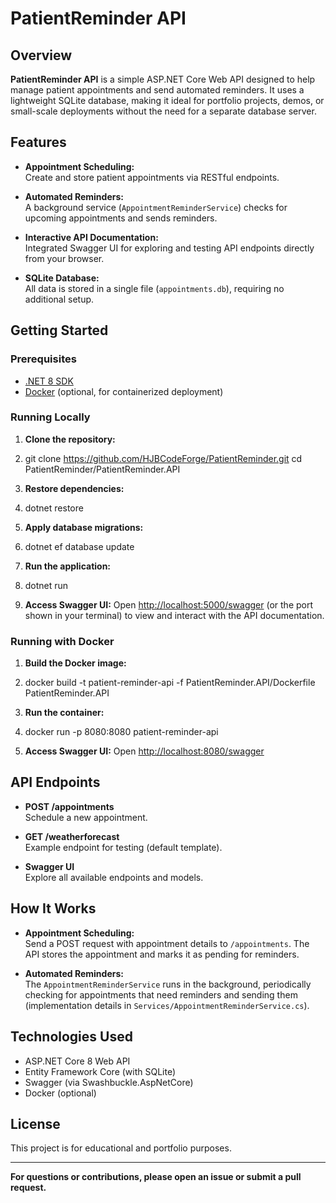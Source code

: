 # PatientReminder API

## Overview

**PatientReminder API** is a simple ASP.NET Core Web API designed to help manage patient appointments and send automated reminders. It uses a lightweight SQLite database, making it ideal for portfolio projects, demos, or small-scale deployments without the need for a separate database server.

## Features

- **Appointment Scheduling:**  
  Create and store patient appointments via RESTful endpoints.

- **Automated Reminders:**  
  A background service (`AppointmentReminderService`) checks for upcoming appointments and sends reminders.

- **Interactive API Documentation:**  
  Integrated Swagger UI for exploring and testing API endpoints directly from your browser.

- **SQLite Database:**  
  All data is stored in a single file (`appointments.db`), requiring no additional setup.

## Getting Started

### Prerequisites

- [.NET 8 SDK](https://dotnet.microsoft.com/download/dotnet/8.0)
- [Docker](https://www.docker.com/) (optional, for containerized deployment)

### Running Locally

1. **Clone the repository:**
1. git clone https://github.com/HJBCodeForge/PatientReminder.git cd PatientReminder/PatientReminder.API

2. **Restore dependencies:**
1. dotnet restore

3. **Apply database migrations:**
1. dotnet ef database update


4. **Run the application:**
1. dotnet run


5. **Access Swagger UI:**
   Open [http://localhost:5000/swagger](http://localhost:5000/swagger) (or the port shown in your terminal) to view and interact with the API documentation.

### Running with Docker

1. **Build the Docker image:**
1. docker build -t patient-reminder-api -f PatientReminder.API/Dockerfile PatientReminder.API

2. **Run the container:**
1. docker run -p 8080:8080 patient-reminder-api


3. **Access Swagger UI:**
   Open [http://localhost:8080/swagger](http://localhost:8080/swagger)

## API Endpoints

- **POST /appointments**  
  Schedule a new appointment.

- **GET /weatherforecast**  
  Example endpoint for testing (default template).

- **Swagger UI**  
  Explore all available endpoints and models.

## How It Works

- **Appointment Scheduling:**  
  Send a POST request with appointment details to `/appointments`. The API stores the appointment and marks it as pending for reminders.

- **Automated Reminders:**  
  The `AppointmentReminderService` runs in the background, periodically checking for appointments that need reminders and sending them (implementation details in `Services/AppointmentReminderService.cs`).

## Technologies Used

- ASP.NET Core 8 Web API
- Entity Framework Core (with SQLite)
- Swagger (via Swashbuckle.AspNetCore)
- Docker (optional)

## License

This project is for educational and portfolio purposes.

---

**For questions or contributions, please open an issue or submit a pull request.**